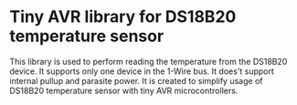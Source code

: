 # Tiny AVR library for DS18B20 temperature sensor

This library is used to perform reading the temperature from the DS18B20 device.
It supports only one device in the 1-Wire bus. It does't support internal pullup and parasite power.
It is created to simplify usage of DS18B20 temperature sensor with tiny AVR microcontrollers.
